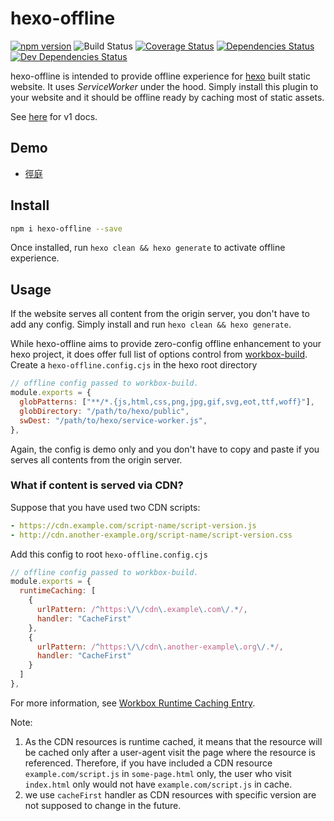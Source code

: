 # hexo-offline

[![npm version](https://img.shields.io/npm/v/hexo-offline.svg?style=flat-square)](https://www.npmjs.com/package/hexo-offline)
![Build Status](https://img.shields.io/github/workflow/status/JLHwung/hexo-offline/ci)
[![Coverage Status](https://img.shields.io/coveralls/JLHwung/hexo-offline.svg?style=flat-square)](https://coveralls.io/github/JLHwung/hexo-offline)
[![Dependencies Status](https://img.shields.io/david/JLHwung/hexo-offline.svg?style=flat-square)](https://david-dm.org/JLHwung/hexo-offline)
[![Dev Dependencies Status](https://img.shields.io/david/dev/JLHwung/hexo-offline.svg?style=flat-square)](https://david-dm.org/JLHwung/hexo-offline?type=dev)

hexo-offline is intended to provide offline experience for [hexo](https://hexo.io) built static website. It uses _ServiceWorker_ under the hood. Simply install this plugin to your website and it should be offline ready by caching most of static assets.

See [here]() for v1 docs.

## Demo

- [徑庭](https://jhuang.me)

## Install

```bash
npm i hexo-offline --save
```

Once installed, run `hexo clean && hexo generate` to activate offline experience.

## Usage

If the website serves all content from the origin server, you don't have to add any config. Simply install and run `hexo clean && hexo generate`.

While hexo-offline aims to provide zero-config offline enhancement to your hexo project, it does offer full list of options control from [workbox-build](https://developers.google.com/web/tools/workbox/reference-docs/latest/module-workbox-build?hl=en#.generateSW). Create a `hexo-offline.config.cjs` in the hexo root directory

```js
// offline config passed to workbox-build.
module.exports = {
  globPatterns: ["**/*.{js,html,css,png,jpg,gif,svg,eot,ttf,woff}"],
  globDirectory: "/path/to/hexo/public",
  swDest: "/path/to/hexo/service-worker.js",
},
```

Again, the config is demo only and you don't have to copy and paste if you serves all contents from the origin server.

### What if content is served via CDN?

Suppose that you have used two CDN scripts:

```yaml
- https://cdn.example.com/script-name/script-version.js
- http://cdn.another-example.org/script-name/script-version.css
```

Add this config to root `hexo-offline.config.cjs`

```js
// offline config passed to workbox-build.
module.exports = {
  runtimeCaching: [
    {
      urlPattern: /^https:\/\/cdn\.example\.com\/.*/,
      handler: "CacheFirst"
    },
    {
      urlPattern: /^https:\/\/cdn\.another-example\.org\/.*/,
      handler: "CacheFirst"
    }
  ]
},
```

For more information, see [Workbox Runtime Caching Entry](https://developers.google.com/web/tools/workbox/reference-docs/latest/module-workbox-build?hl=en#.RuntimeCachingEntry).

Note:

1. As the CDN resources is runtime cached, it means that the resource will be cached only after a user-agent visit the page where the resource is referenced. Therefore, if you have included a CDN resource `example.com/script.js` in `some-page.html` only, the user who visit `index.html` only would not have `example.com/script.js` in cache.
1. we use `cacheFirst` handler as CDN resources with specific version are not supposed to change in the future.

```

```
